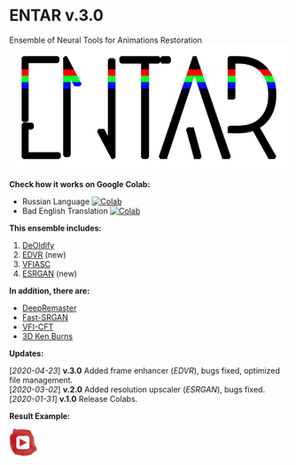 # ENTAR v.3.0
Ensemble of Neural Tools for Animations Restoration
![ENTAR](entar.png)

**Check how it works on Google Colab:**
- Russian Language [![Colab](https://camo.githubusercontent.com/52feade06f2fecbf006889a904d221e6a730c194/68747470733a2f2f636f6c61622e72657365617263682e676f6f676c652e636f6d2f6173736574732f636f6c61622d62616467652e737667)](https://colab.research.google.com/github/tg-bomze/ENTAR/blob/master/ENTAR_Rus.ipynb)
- Bad English Translation [![Colab](https://camo.githubusercontent.com/52feade06f2fecbf006889a904d221e6a730c194/68747470733a2f2f636f6c61622e72657365617263682e676f6f676c652e636f6d2f6173736574732f636f6c61622d62616467652e737667)](https://colab.research.google.com/github/tg-bomze/ENTAR/blob/master/ENTAR_Eng.ipynb)

**This ensemble includes:**
1. [DeOldify](https://github.com/jantic/DeOldify)
2. [EDVR](https://github.com/xinntao/EDVR) (new)
3. [VFIASC](https://github.com/sniklaus/sepconv-slomo)
4. [ESRGAN](https://github.com/xinntao/ESRGAN) (new)

**In addition, there are:**
- [DeepRemaster](https://github.com/satoshiiizuka/siggraphasia2019_remastering)
- [Fast-SRGAN](https://github.com/HasnainRaz/Fast-SRGAN)
- [VFI-CFT](https://github.com/MortenHannemose/pytorch-vfi-cft)
- [3D Ken Burns](https://github.com/sniklaus/3d-ken-burns)

**Updates:**

[*2020-04-23*] **v.3.0** Added frame enhancer (*EDVR*), bugs fixed, optimized file management. <br/>
[*2020-03-02*] **v.2.0** Added resolution upscaler (*ESRGAN*), bugs fixed. <br/>
[*2020-01-31*] **v.1.0** Release Colabs.

**Result Example:**

[![YouTube](youtube.png)](https://www.youtube.com/watch?v=TBOtb34I3NA)
